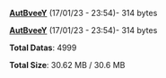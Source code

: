[**AutBveeY**](/data/AutBveeY.txt) (17/01/23 - 23:54)- 314 bytes

[**AutBveeY**](/data/AutBveeY.txt) (17/01/23 - 23:54)- 314 bytes

**Total Datas**: 4999

**Total Size**: 30.62 MB / 30.6 MB